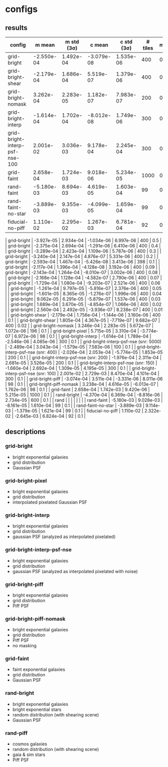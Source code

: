# configs

## results

| config | m mean | m std (3σ) | c mean | c std (3σ) | # tiles | mfrac |
|---|---|---|---|---|---|---|
| grid-bright | -2.550e-04 | 1.492e-04 | -3.079e-08 | 1.535e-06 | 400 | 0.1 |
| grid-bright-shear | -2.179e-04 | 1.686e-04 | 5.519e-07 | 1.379e-06 | 400 | 0.1 |
| grid-bright-nomask | 3.262e-04 | 2.283e-05 | 1.182e-07 | 7.983e-07 | 200 | 0.1 |
| grid-bright-interp | -1.614e-04 | 1.702e-04 | -8.012e-08 | 1.749e-06 | 300 | 0.1 |
| grid-bright-interp-psf-nse-100 | 2.001e-02 | 3.036e-03 | 9.178e-04 | 2.245e-04 | 300 | 0.1 |
| grid-faint | 2.658e-04 | 1.724e-03 | 9.018e-06 | 5.234e-05 | 1000 | 0.1 |
| rand-faint | -5.180e-03 | 8.694e-03 | 4.619e-05 | 1.603e-04 | 99 | 0.1 |
| rand-faint-no-star | -3.889e-03 | 9.355e-03 | -4.099e-05 | 1.659e-04 | 99 | 0.1 |
| fiducial-no-piff | 1.110e-02 | 2.295e-02 | 1.267e-03 | 6.781e-04 | 92 | 0.1 |


| grid-bright | -3.927e-05 | 2.934e-04 | -1.034e-06 | 6.997e-06 | 400 | 0.5 |
| grid-bright | -2.375e-04 | 2.694e-04 | -1.291e-06 | 6.410e-06 | 400 | 0.4 |
| grid-bright | -3.289e-04 | 2.423e-04 | 1.109e-06 | 5.787e-06 | 400 | 0.3 |
| grid-bright | -3.240e-04 | 2.147e-04 | 4.876e-07 | 5.331e-06 | 400 | 0.2 |
| grid-bright | -2.593e-04 | 1.467e-04 | -5.426e-08 | 3.413e-06 | 398 | 0.1 |
| grid-bright | -2.117e-04 | 1.396e-04 | -4.128e-08 | 3.192e-06 | 400 | 0.09 |
| grid-bright | -2.143e-04 | 1.264e-04 | -8.010e-07 | 3.002e-06 | 400 | 0.08 |
| grid-bright | -2.168e-04 | 1.128e-04 | -4.582e-07 | 2.790e-06 | 400 | 0.07 |
| grid-bright | -1.729e-04 | 1.080e-04 | -9.203e-07 | 2.521e-06 | 400 | 0.06 |
| grid-bright | -1.261e-04 | 9.797e-05 | -5.816e-07 | 2.376e-06 | 400 | 0.05 |
| grid-bright | -1.601e-05 | 8.365e-05 | -1.276e-07 | 1.996e-06 | 400 | 0.04 |
| grid-bright | 9.062e-05 | 6.291e-05 | -5.879e-07 | 1.537e-06 | 400 | 0.03 |
| grid-bright | 1.689e-04 | 3.670e-05 | -4.854e-07 | 1.066e-06 | 400 | 0.02 |
| grid-bright | 2.560e-04 | 2.492e-05 | -3.936e-07 | 8.238e-07 | 400 | 0.01 |
| grid-bright-shear | -2.179e-04 | 1.756e-04 | -1.144e-06 | 3.160e-06 | 400 | 0.1 |
| grid-bright-shear | 1.805e-04 | 4.367e-05 | -7.719e-07 | 9.682e-07 | 400 | 0.02 |
| grid-bright-nomask | 3.246e-04 | 2.283e-05 | 5.672e-07 | 1.072e-06 | 196 | 0.1 |
| grid-bright-pixel | 5.715e-05 | 3.310e-04 | -3.774e-07 | 6.972e-06 | 98 | 0.1 |
| grid-bright-interp | -1.614e-04 | 1.789e-04 | -2.546e-06 | 4.085e-06 | 300 | 0.1 |
| grid-bright-interp-psf-nse (snr: 5000) | -2.489e-04 | 3.043e-04 | -1.579e-05 | 7.583e-06 | 100 | 0.1 |
| grid-bright-interp-psf-nse (snr: 400) | -2.026e-04 | 2.053e-04 | -5.774e-05 | 1.853e-05 | 200 | 0.1 |
| grid-bright-interp-psf-nse (snr: 200) | -1.976e-04 | 2.311e-04 | 2.681e-05 | 3.526e-05 | 200 | 0.1 |
| grid-bright-interp-psf-nse (snr: 150) | -1.660e-04 | 2.692e-04 | 1.309e-05 | 4.195e-05 | 300 | 0.1 |
| grid-bright-interp-psf-nse (snr: 100) | 2.001e-02 | 2.729e-03 | 8.470e-04 | 4.101e-04 | 300 | 0.1 |
| grid-bright-piff | -3.074e-04 | 3.511e-04 | -3.331e-06 | 8.011e-06 | 98 | 0.1 |
| grid-bright-piff-nomask | 3.238e-04 | 4.616e-05 | -6.013e-07 | 1.762e-06 | 98 | 0.1 |
| grid-faint | 2.658e-04 | 1.742e-03 | 9.420e-06 | 5.215e-05 | 1000 | 0.1 |
| rand-bright | -4.370e-04 | 6.369e-04 | -8.816e-06 | 2.734e-05 | 600 | 0.1 |
| rand |  |  |  |  |  |  |
| rand-faint | -5.180e-03 | 9.028e-03 | -8.161e-05 | 1.610e-04 | 99 | 0.1 |
| rand-faint-no-star | -3.889e-03 | 9.114e-03 | -1.379e-05 | 1.621e-04 | 99 | 0.1 |
| fiducial-no-piff | 1.110e-02 | 2.322e-02 | -2.645e-03 | 6.824e-04 | 92 | 0.1 |

## descriptions

### grid-bright

- bright exponential galaxies
- grid distribution
- Gaussian PSF

### grid-bright-pixel

- bright exponential galaxies
- grid distribution
- interpolated pixelated Gaussian PSF

### grid-bright-interp

- bright exponential galaxies
- grid distribution
- gaussian PSF (analyzed as interpolated pixelated)

### grid-bright-interp-psf-nse

- bright exponential galaxies
- grid distribution
- gaussian PSF (analyzed as interpolated pixelated with noise)

### grid-bright-piff

- bright exponential galaxies
- grid distribution
- Piff PSF

### grid-bright-piff-nomask

- bright exponential galaxies
- grid distribution
- Piff PSF
- no masking

### grid-faint

- faint exponential galaxies
- grid distribution
- Gaussian PSF

### rand-bright

- bright exponential galaxies
- bright exponential stars
- random distribution (with shearing scene)
- Gaussian PSF

### rand-piff

- cosmos galaxies
- random distribution (with shearing scene)
- gaia & sim stars
- Piff PSF

